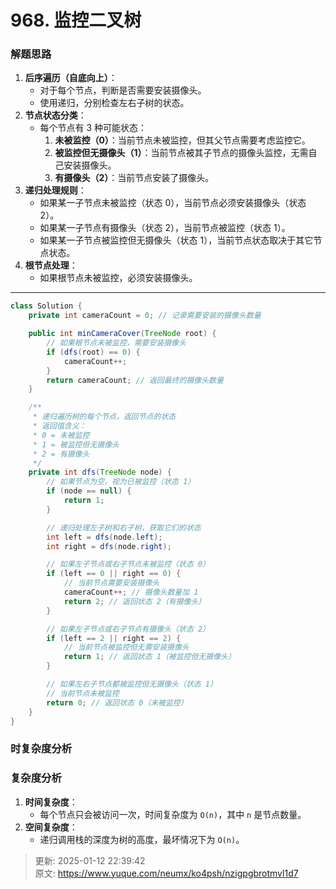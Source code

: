 # 968. 监控二叉树

### 解题思路
1. **后序遍历（自底向上）**：
    - 对于每个节点，判断是否需要安装摄像头。
    - 使用递归，分别检查左右子树的状态。
2. **节点状态分类**：
    - 每个节点有 3 种可能状态：
        1. **未被监控（0）**：当前节点未被监控，但其父节点需要考虑监控它。
        2. **被监控但无摄像头（1）**：当前节点被其子节点的摄像头监控，无需自己安装摄像头。
        3. **有摄像头（2）**：当前节点安装了摄像头。
1. **递归处理规则**：
    - 如果某一子节点未被监控（状态 0），当前节点必须安装摄像头（状态 2）。
    - 如果某一子节点有摄像头（状态 2），当前节点被监控（状态 1）。
    - 如果某一子节点被监控但无摄像头（状态 1），当前节点状态取决于其它节点状态。
2. **根节点处理**：
    - 如果根节点未被监控，必须安装摄像头。

---

```java
class Solution {
    private int cameraCount = 0; // 记录需要安装的摄像头数量

    public int minCameraCover(TreeNode root) {
        // 如果根节点未被监控，需要安装摄像头
        if (dfs(root) == 0) {
            cameraCount++;
        }
        return cameraCount; // 返回最终的摄像头数量
    }

    /**
     * 递归遍历树的每个节点，返回节点的状态
     * 返回值含义：
     * 0 = 未被监控
     * 1 = 被监控但无摄像头
     * 2 = 有摄像头
     */
    private int dfs(TreeNode node) {
        // 如果节点为空，视为已被监控（状态 1）
        if (node == null) {
            return 1;
        }

        // 递归处理左子树和右子树，获取它们的状态
        int left = dfs(node.left);
        int right = dfs(node.right);

        // 如果左子节点或右子节点未被监控（状态 0）
        if (left == 0 || right == 0) {
            // 当前节点需要安装摄像头
            cameraCount++; // 摄像头数量加 1
            return 2; // 返回状态 2（有摄像头）
        }

        // 如果左子节点或右子节点有摄像头（状态 2）
        if (left == 2 || right == 2) {
            // 当前节点被监控但无需安装摄像头
            return 1; // 返回状态 1（被监控但无摄像头）
        }

        // 如果左右子节点都被监控但无摄像头（状态 1）
        // 当前节点未被监控
        return 0; // 返回状态 0（未被监控）
    }
}
```

### 时复杂度分析
### **复杂度分析**
1. **时间复杂度**：
    - 每个节点只会被访问一次，时间复杂度为 `O(n)`，其中 `n` 是节点数量。
2. **空间复杂度**：
    - 递归调用栈的深度为树的高度，最坏情况下为 `O(n)`。







> 更新: 2025-01-12 22:39:42  
> 原文: <https://www.yuque.com/neumx/ko4psh/nzigpgbrotmvl1d7>